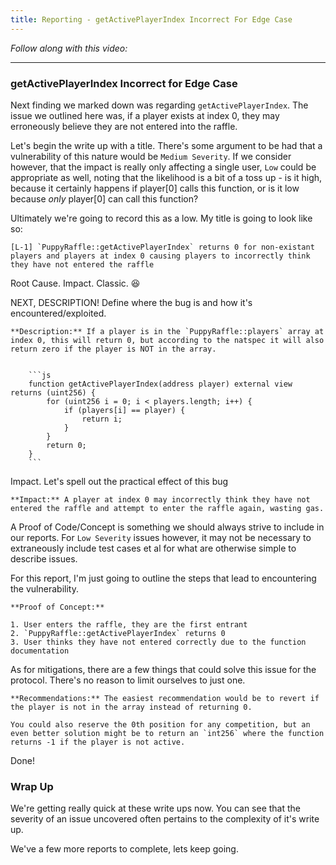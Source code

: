 ```yaml
---
title: Reporting - getActivePlayerIndex Incorrect For Edge Case
---
```


_Follow along with this video:_

---

### getActivePlayerIndex Incorrect for Edge Case

Next finding we marked down was regarding `getActivePlayerIndex`. The issue we outlined here was, if a player exists at index 0, they may erroneously believe they are not entered into the raffle.

Let's begin the write up with a title. There's some argument to be had that a vulnerability of this nature would be `Medium Severity`. If we consider however, that the impact is really only affecting a single user, `Low` could be appropriate as well, noting that the likelihood is a bit of a toss up - is it high, because it certainly happens if player[0] calls this function, or is it low because _only_ player[0] can call this function?

Ultimately we're going to record this as a low. My title is going to look like so:

```
[L-1] `PuppyRaffle::getActivePlayerIndex` returns 0 for non-existant players and players at index 0 causing players to incorrectly think they have not entered the raffle
```

Root Cause. Impact. Classic. 😆

NEXT, DESCRIPTION! Define where the bug is and how it's encountered/exploited.

````
**Description:** If a player is in the `PuppyRaffle::players` array at index 0, this will return 0, but according to the natspec it will also return zero if the player is NOT in the array.


    ```js
    function getActivePlayerIndex(address player) external view returns (uint256) {
        for (uint256 i = 0; i < players.length; i++) {
            if (players[i] == player) {
                return i;
            }
        }
        return 0;
    }
    ```
````

Impact. Let's spell out the practical effect of this bug

```
**Impact:** A player at index 0 may incorrectly think they have not entered the raffle and attempt to enter the raffle again, wasting gas.
```

A Proof of Code/Concept is something we should always strive to include in our reports. For `Low Severity` issues however, it may not be necessary to extraneously include test cases et al for what are otherwise simple to describe issues.

For this report, I'm just going to outline the steps that lead to encountering the vulnerability.

```
**Proof of Concept:**

1. User enters the raffle, they are the first entrant
2. `PuppyRaffle::getActivePlayerIndex` returns 0
3. User thinks they have not entered correctly due to the function documentation
```

As for mitigations, there are a few things that could solve this issue for the protocol. There's no reason to limit ourselves to just one.

```
**Recommendations:** The easiest recommendation would be to revert if the player is not in the array instead of returning 0.

You could also reserve the 0th position for any competition, but an even better solution might be to return an `int256` where the function returns -1 if the player is not active.
```

Done!

### Wrap Up

We're getting really quick at these write ups now. You can see that the severity of an issue uncovered often pertains to the complexity of it's write up.

We've a few more reports to complete, lets keep going.
